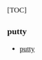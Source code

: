 <span  style="font-family: Simsun,serif; font-size: 17px; ">

[TOC]

### putty

- [putty](https://www.chiark.greenend.org.uk/~sgtatham/putty/latest.html)

</span>
